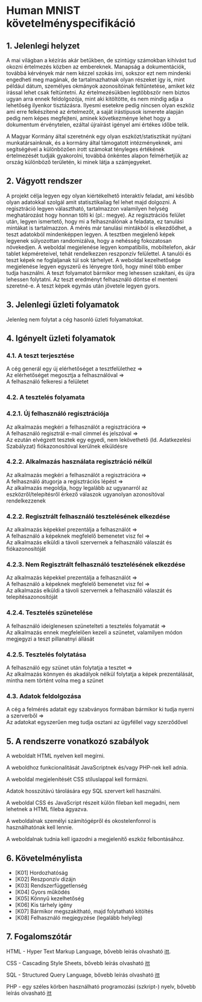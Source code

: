 # Human MNIST követelményspecifikáció



## 1. Jelenlegi helyzet

A mai világban a kézírás akár betűkben, de szintúgy számokban kihívást tud okozni értelmezés közben az embereknek. 
Manapság a dokumentációk, továbbá kérvények már nem kézzel szokás írni, sokszor ezt nem mindenki engedheti meg magának, 
de tartalmazhatnak olyan részeket így is, mint például dátum, személyes okmányok azonosítóinak feltüntetése, amiket kéz írással lehet csak feltüntetni. 
Az értelmezésükben legtöbbször nem biztos ugyan arra ennek feldolgozója, mint aki kitöltötte, és nem mindig adja a lehetőség ilyenkor tisztázásra. 
Ilyesmi esetekre pedig nincsen olyan eszköz ami erre felkészítené az értelmezőt, a saját írástípusok ismerete alapján pedig nem képes megfejteni, aminek következménye lehet hogy a dokumentum érvénytelen, ezáltal újraírást igényel ami értékes időbe telik. 

A Magyar Kormány által szeretnénk egy olyan eszközt/statisztikát nyújtani munkatársainknak, és a kormány által támogatott intézményeknek, ami segítségével a különbözően írott számokat tényleges értékének értelmezését tudják gyakorolni, továbbá önkéntes alapon felmérhetjük az ország különböző területén, ki minek látja a számjegyeket.

## 2. Vágyott rendszer

A projekt célja legyen egy olyan kiértékelhető interaktív feladat, ami később olyan adatokkal szolgál amit statisztikailag fel lehet majd dolgozni. A regisztráció legyen választható, tartalmazzon valamilyen helység meghatározást hogy honnan tölti ki (pl.: megye). Az regisztrációs felület után, legyen ismertető, hogy mi a felhasználónak a feladata, ez tanulási mintákat is tartalmazzon. A mérés már tanulási mintákból is elkezdődhet, a teszt adatokból mindenképpen legyen. A tesztben megjelenő képek legyenek súlyozottan randomizálva, hogy a nehésség fokozatosan növekedjen. A weboldal megjelenése legyen kompatibilis, mobiltelefon, akár tablet képméreteivel, tehát rendelkezzen reszponzív felülettel. A tanulói és teszt képek ne foglaljanak túl sok tárhelyet. A weboldal kezelhetősége megjelenése legyen egyszerű  és lényegre törő, hogy minél több ember tudja használni. A teszt folyamatot bármikor meg lehessen szakítani, és újra lehessen folytatni. Az teszt eredményt felhasználó döntse el menteni szeretné-e. A teszt képek egymás után jövetele legyen gyors.

## 3. Jelenlegi üzleti folyamatok

Jelenleg nem folytat a cég hasonló üzleti folyamatokat.


## 4. Igényelt üzleti folyamatok
### 4.1. A teszt terjesztése
A cég generál egy új elérhetőséget a tesztfelülethez =>  
Az elérhetőséget megosztja a felhasználóval =>  
A felhasználó felkeresi a felületet
### 4.2. A tesztelés folyamata
### 4.2.1. Új felhasználó regisztrációja
Az alkalmazás megkéri a felhasználót a regisztrációra =>  
A felhasználó regisztrál e-mail címmel és jelszóval =>  
Az ezután elvégzett tesztek egy egyedi, nem lekövethető (ld. Adatkezelési Szabályzat) fiókazonosítóval kerülnek elküldésre
### 4.2.2. Alkalmazás használata regisztráció nélkül
Az alkalmazás megkéri a felhasználót a regisztrációra =>  
A felhasználó átugorja a regisztrációs lépést =>  
Az alkalmazás megoldja, hogy legalább az ugyanarról az eszközről/telepítésről érkező válaszok ugyanolyan azonosítóval rendelkezzenek
### 4.2.2. Regisztrált felhasználó tesztelésének elkezdése
Az alkalmazás képekkel prezentálja a felhasználót =>  
A felhasználó a képeknek megfelelő bemenetet visz fel =>  
Az alkalmazás elküldi a távoli szervernek a felhasználó válaszát és fiókazonosítóját
### 4.2.3. Nem Regisztrált felhasználó tesztelésének elkezdése
Az alkalmazás képekkel prezentálja a felhasználót =>  
A felhasználó a képeknek megfelelő bemenetet visz fel =>  
Az alkalmazás elküldi a távoli szervernek a felhasználó válaszát és telepítésazonosítóját
### 4.2.4. Tesztelés szünetelése
A felhasználó ideiglenesen szünetelteti a tesztelés folyamatát =>  
Az alkalmazás ennek megfelelően kezeli a szünetet, valamilyen módon megjegyzi a teszt pillanatnyi állását
### 4.2.5. Tesztelés folytatása
A felhasználó egy szünet után folytatja a tesztet =>  
Az alkalmazás könnyen és akadályok nélkül folytatja a képek prezentálását, mintha nem történt volna meg a szünet
### 4.3. Adatok feldolgozása
A cég a felmérés adatait egy szabványos formában bármikor ki tudja nyerni a szerverből =>  
Az adatokat egyszerűen meg tudja osztani az ügyféllel vagy szerződővel


## 5. A rendszerre vonatkozó szabályok

A weboldalt HTML nyelven kell megírni.

A weboldhoz funkcionalitását JavaScriptnek és/vagy PHP-nek kell adnia.

A weboldal megjelenítését CSS stíluslappal kell formázni.

Adatok hosszútávú tárolására egy SQL szervert kell használni.

A weboldal CSS és JavaScript részeit külön fileban kell megadni, nem lehetnek a HTML fileba ágyazva.

A weboldalnak személyi számítógépről és okostelenfonrol is használhatónak kell lennie.

A weboldalnak tudnia kell igazodni a megjelenítő eszköz felbontásához.

## 6. Követelménylista

* [K01] Hordozhatóság
* [K02] Reszponzív dizájn
* [K03] Rendszerfüggetlenség
* [K04] Gyors működés
* [K05] Könnyű kezelhetőség
* [K06] Kis tárhely igény
* [K07] Bármikor megszakítható, majd folytatható kitöltés
* [K08] Felhasználó megjegyzése (legalább helyileg)


## 7. Fogalomszótár

HTML - Hyper Text Markup Language, bővebb leírás olvasható [itt](https://en.wikipedia.org/wiki/HTML).

CSS - Cascading Style Sheets, bővebb leírás olvasható [itt](https://en.wikipedia.org/wiki/CSS)

SQL - Structured Query Language, bővebb leírás olvasható [itt](https://en.wikipedia.org/wiki/SQL)

PHP - egy széles körben használható programozási (szkript-) nyelv, bővebb leírás olvasható [itt](https://en.wikipedia.org/wiki/PHP)

